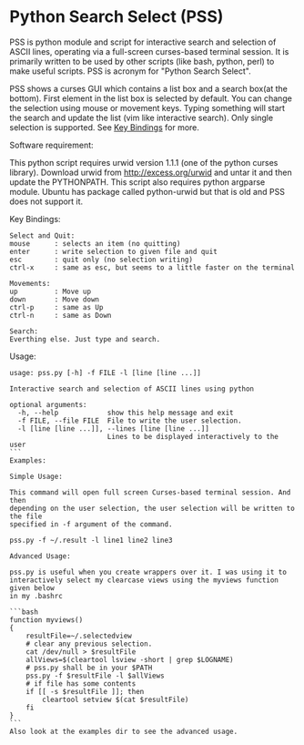 Python Search Select (PSS)
==============

PSS is python module and script for interactive search and selection of ASCII
lines, operating via a full-screen curses-based terminal session.  It is
primarily written to be used by other scripts (like bash, python, perl) to make
useful scripts. PSS is acronym for "Python Search Select".

PSS shows a curses GUI which contains a list box and a search box(at the
bottom). First element in the list box is selected by default. You can change
the selection using mouse or movement keys. Typing something will start the
search and update the list (vim like interactive search). Only single selection
is supported. See [Key Bindings](#keyBindings) for more.

Software requirement:

This python script requires urwid version 1.1.1 (one of the python curses
library). Download urwid from http://excess.org/urwid and untar it and then
update the PYTHONPATH. This script also requires python argparse module.
Ubuntu has package called python-urwid but that is old and PSS does not support
it.

<a id="keyBindings"><a>Key Bindings:
```
Select and Quit:
mouse      : selects an item (no quitting)
enter      : write selection to given file and quit
esc        : quit only (no selection writing)
ctrl-x     : same as esc, but seems to a little faster on the terminal

Movements:
up         : Move up
down       : Move down
ctrl-p     : same as Up
ctrl-n     : same as Down

Search:
Everthing else. Just type and search.
```
Usage:
````
usage: pss.py [-h] -f FILE -l [line [line ...]]

Interactive search and selection of ASCII lines using python

optional arguments:
  -h, --help            show this help message and exit
  -f FILE, --file FILE  File to write the user selection.
  -l [line [line ...]], --lines [line [line ...]]
                        Lines to be displayed interactively to the user
```
Examples:

Simple Usage:

This command will open full screen Curses-based terminal session. And then
depending on the user selection, the user selection will be written to the file
specified in -f argument of the command.

pss.py -f ~/.result -l line1 line2 line3

Advanced Usage:

pss.py is useful when you create wrappers over it. I was using it to
interactively select my clearcase views using the myviews function given below
in my .bashrc

```bash
function myviews()
{
    resultFile=~/.selectedview
    # clear any previous selection.
    cat /dev/null > $resultFile
    allViews=$(cleartool lsview -short | grep $LOGNAME)
    # pss.py shall be in your $PATH
    pss.py -f $resultFile -l $allViews
    # if file has some contents
    if [[ -s $resultFile ]]; then
        cleartool setview $(cat $resultFile)
    fi
}
```
Also look at the examples dir to see the advanced usage.
